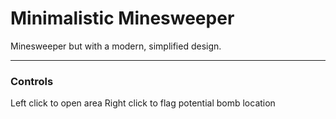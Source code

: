 # Minimalistic Minesweeper
Minesweeper but with a modern, simplified design.

---
### Controls
Left click to open area
Right click to flag potential bomb location
